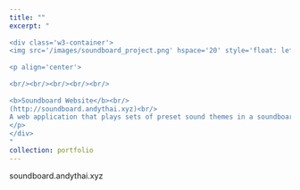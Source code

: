 ```yaml
---
title: ""
excerpt: "  
  
<div class='w3-container'>
<img src='/images/soundboard_project.png' hspace='20' style='float: left'>
  
<p align='center'>
  
<br/><br/><br/><br/><br/>  
  
<b>Soundboard Website</b><br/>
(http://soundboard.andythai.xyz)<br/>  
A web application that plays sets of preset sound themes in a soundboard format.<br/>
</p>
</div>
"
collection: portfolio
---
```


soundboard.andythai.xyz
